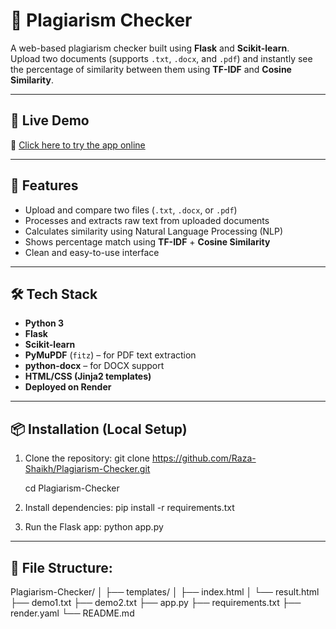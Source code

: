 # 📝 Plagiarism Checker

A web-based plagiarism checker built using **Flask** and **Scikit-learn**.  
Upload two documents (supports `.txt`, `.docx`, and `.pdf`) and instantly see the percentage of similarity between them using **TF-IDF** and **Cosine Similarity**.

---

## 🚀 Live Demo

🔗 [Click here to try the app online](https://plagiarism-checker-3zzv.onrender.com)

---

## 📂 Features

- Upload and compare two files (`.txt`, `.docx`, or `.pdf`)
- Processes and extracts raw text from uploaded documents
- Calculates similarity using Natural Language Processing (NLP)
- Shows percentage match using **TF-IDF** + **Cosine Similarity**
- Clean and easy-to-use interface

---

## 🛠️ Tech Stack

- **Python 3**
- **Flask**
- **Scikit-learn**
- **PyMuPDF** (`fitz`) – for PDF text extraction
- **python-docx** – for DOCX support
- **HTML/CSS (Jinja2 templates)**
- **Deployed on Render**

---

## 📦 Installation (Local Setup)

1. Clone the repository:
   git clone https://github.com/Raza-Shaikh/Plagiarism-Checker.git
   
   cd Plagiarism-Checker


3. Install dependencies:
   pip install -r requirements.txt

4. Run the Flask app:
   python app.py

---

## 📁 File Structure:
Plagiarism-Checker/
│
├── templates/
│   ├── index.html
│   └── result.html
├── demo1.txt
├── demo2.txt
├── app.py
├── requirements.txt
├── render.yaml
└── README.md
